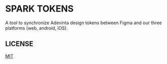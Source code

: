 # SPARK TOKENS

A tool to synchronize Adevinta design tokens between Figma and our three platforms (web, android, iOS).

## LICENSE

[MIT](LICENSE)
